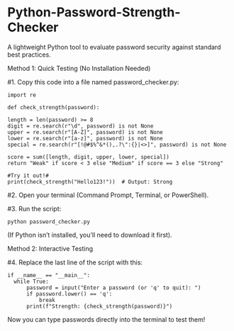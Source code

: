# Python-Password-Strength-Checker
A lightweight Python tool to evaluate password security against standard best practices.

Method 1: Quick Testing (No Installation Needed)

#1. Copy this code into a file named password_checker.py:

    import re

    def check_strength(password):

    length = len(password) >= 8
    digit = re.search(r"\d", password) is not None
    upper = re.search(r"[A-Z]", password) is not None
    lower = re.search(r"[a-z]", password) is not None
    special = re.search(r"[!@#$%^&*(),.?\":{}|<>]", password) is not None
    
    score = sum([length, digit, upper, lower, special])
    return "Weak" if score < 3 else "Medium" if score == 3 else "Strong"

    #Try it out!#        
    print(check_strength("Hello123!"))  # Output: Strong

#2. Open your terminal (Command Prompt, Terminal, or PowerShell).

#3. Run the script:
  
    python password_checker.py

(If Python isn’t installed, you'll need to download it first).

Method 2: Interactive Testing

#4. Replace the last line of the script with this:

    if __name__ == "__main__":
      while True:
          password = input("Enter a password (or 'q' to quit): ")
          if password.lower() == 'q':
              break
          print(f"Strength: {check_strength(password)}")

Now you can type passwords directly into the terminal to test them!


